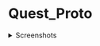 # Quest_Proto

<details>
<summary>Screenshots</summary>

![2](https://user-images.githubusercontent.com/93325783/191822310-7ce0dc49-1d35-45ba-904e-daf3a78e46f0.PNG)
![3](https://user-images.githubusercontent.com/93325783/191822318-b3ae59e0-9d91-4586-98bb-fa0d770fd0d0.PNG)
![1](https://user-images.githubusercontent.com/93325783/191822328-56aabc75-4694-4f6f-9d68-bdf1dd59ca52.PNG)

</details>

